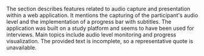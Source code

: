 The section describes features related to audio capture and presentation within a web application. It mentions the capturing of the participant's audio level and the implementation of a progress bar with subtitles. The application was built on a study platform and seems to have been used for interviews. Main topics include audio level monitoring and progress visualization. The provided text is incomplete, so a representative quote is unavailable.